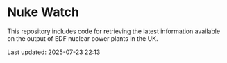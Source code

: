 # Nuke Watch

This repository includes code for retrieving the latest information available on the output of EDF nuclear power plants in the UK.

Last updated: 2025-07-23 22:13